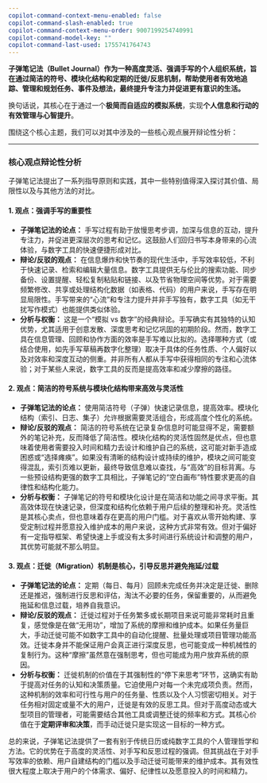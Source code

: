 ```yaml
---
copilot-command-context-menu-enabled: false
copilot-command-slash-enabled: true
copilot-command-context-menu-order: 9007199254740991
copilot-command-model-key: ""
copilot-command-last-used: 1755741764743
---
```

**子弹笔记法（Bullet Journal）作为一种高度灵活、强调手写的个人组织系统，旨在通过简洁的符号、模块化结构和定期的迁徙/反思机制，帮助使用者有效地追踪、管理和规划任务、事件及想法，最终提升专注力并促进更有意识的生活。**

换句话说，其核心在于通过一个**极简而自适应的模拟系统**，实现**个人信息和行动的有效管理与心智提升**。

围绕这个核心主题，我们可以对其中涉及的一些核心观点展开辩论性分析：

---

### 核心观点辩论性分析

子弹笔记法提出了一系列指导原则和实践，其中一些特别值得深入探讨其价值、局限性以及与其他方法的对比。

#### 1. 观点：强调手写的重要性

- **子弹笔记法的论点：** 手写过程有助于放慢思考步调，加深与信息的互动，提升专注力，并促进更深层次的思考和记忆。这鼓励人们回归书写本身带来的心流体验，与数字工具的快速便捷形成对比。
- **辩论/反驳的观点：** 在信息爆炸和快节奏的现代生活中，手写效率较低，不利于快速记录、检索和编辑大量信息。数字工具提供无与伦比的搜索功能、同步备份、设置提醒、轻松复制粘贴和链接、以及节省物理空间等优势。对于需要频繁修改、共享或处理结构化数据（如表格、代码）的用户来说，手写存在明显局限性。手写带来的“心流”和专注力提升并非手写独有，数字工具（如无干扰写作模式）也能提供类似体验。
- **分析与权衡：** 这是一个“模拟 vs 数字”的经典辩论。手写确实有其独特的认知优势，尤其适用于创意发散、深度思考和记忆巩固的初期阶段。然而，数字工具在信息管理、回顾和协作方面的效率是手写难以比拟的。选择哪种方式（或结合使用，如先手写草稿再数字化整理）取决于具体的任务性质、个人偏好以及对效率和深度互动的侧重。并非所有人都从手写中获得相同的专注和心流体验；对于某些人来说，数字工具的反而是提高效率和减少摩擦的路径。

#### 2. 观点：简洁的符号系统与模块化结构带来高效与灵活性

- **子弹笔记法的论点：** 使用简洁符号（子弹）快速记录信息，提高效率。模块化结构（索引、日志、集子）允许根据需要灵活组合，形成高度个性化的系统。
- **辩论/反驳的观点：** 简洁的符号系统在记录复杂信息时可能显得不足，需要额外的笔记补充，反而降低了简洁性。模块化结构的灵活性固然是优点，但也意味着使用者需要投入时间和精力去设计和维护自己的系统，这可能对新手造成困惑或“选择瘫痪”。如果没有清晰的结构设计或持续的维护，模块之间可能变得混乱，索引页难以更新，最终导致信息难以查找，与“高效”的目标背离。与一些预设结构更强的数字工具相比，子弹笔记的“空白画布”特性要求更高的自律性和结构化能力。
- **分析与权衡：** 子弹笔记的符号和模块化设计是在简洁和功能之间寻求平衡。其高效体现在快速记录，但深度和结构化依赖于用户后续的整理和补充。灵活性是其核心卖点，但也意味着存在更高的用户门槛。对于喜欢从零开始构建、享受定制过程并愿意投入维护成本的用户来说，这种方式非常有效。但对于偏好有一定指导框架、希望快速上手或没有太多时间进行系统设计和调整的用户，其优势可能就不那么明显。

#### 3. 观点：迁徙（Migration）机制是核心，引导反思并避免拖延/过载

- **子弹笔记法的论点：** 定期（每日、每月）回顾未完成任务并决定是迁徙、删除还是推迟，强制进行反思和评估，淘汰不必要的任务，保留重要的，从而避免拖延和信息过载，培养自我意识。
- **辩论/反驳的观点：** 迁徙过程对于任务繁多或长期项目来说可能非常耗时且重复，感觉像是在做“无用功”，增加了系统的摩擦和维护成本。如果任务量巨大，手动迁徙可能不如数字工具中的自动化提醒、批量处理或项目管理功能高效。迁徙本身并不能保证用户会真正进行深度反思，也可能变成一种机械性的复制行为。这种“摩擦”虽然意在强制思考，但也可能成为用户放弃系统的原因。
- **分析与权衡：** 迁徙机制的价值在于其强制性的“停下来思考”环节，这确实有助于提高对任务的认知和决策质量。它迫使用户对每一个未完成项负责。然而，这种机制的效率和可行性与用户的任务量、性质以及个人习惯密切相关。对于任务相对固定或量不大的用户，迁徙是有效的反思工具。但对于高度动态或大型项目的管理者，可能需要结合其他工具或调整迁徙的频率和方式。其核心价值在于**定期评审和决策**，而手动迁徙只是实现这一目标的一种方式。

总的来说，子弹笔记法提供了一套有别于传统日历或纯数字工具的个人管理哲学和方法。它的优势在于高度的灵活性、对手写和反思过程的强调。但其挑战在于对手写效率的依赖、用户自建结构的门槛以及手动迁徙可能带来的维护成本。其有效性很大程度上取决于用户的个体需求、偏好、纪律性以及愿意投入的时间和精力。
